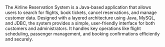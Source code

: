 The Airline Reservation System is a Java-based application that allows users to search for flights, book tickets, cancel reservations, and manage customer data. Designed with a layered architecture using Java, MySQL, and JDBC, the system provides a simple, user-friendly interface for both customers and administrators. It handles key operations like flight scheduling, passenger management, and booking confirmations efficiently and securely.

